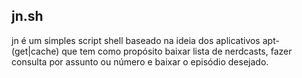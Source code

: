 ## jn.sh

jn é um simples script shell baseado na ideia dos aplicativos apt-(get|cache) que tem como propósito baixar lista de nerdcasts, fazer consulta por assunto ou número e baixar o episódio desejado.
